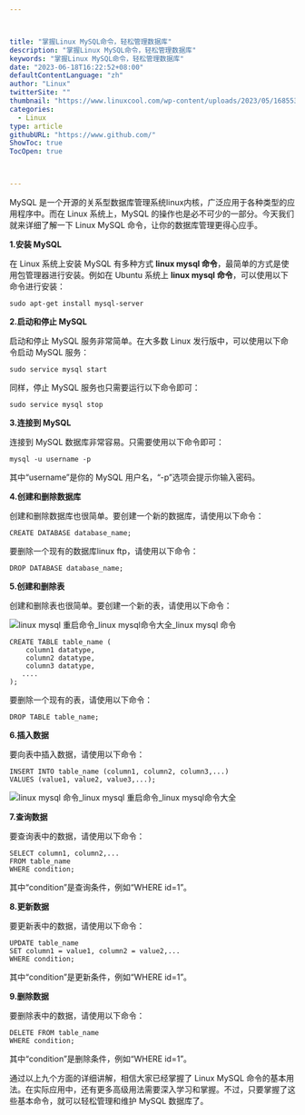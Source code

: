 ```yaml
---



title: "掌握Linux MySQL命令，轻松管理数据库"
description: "掌握Linux MySQL命令，轻松管理数据库"
keywords: "掌握Linux MySQL命令，轻松管理数据库"
date: "2023-06-18T16:22:52+08:00"
defaultContentLanguage: "zh"
author: "Linux"
twitterSite: ""
thumbnail: "https://www.linuxcool.com/wp-content/uploads/2023/05/1685535138943_0.png"
categories:
  - Linux
type: article
githubURL: "https://www.github.com/"
ShowToc: true
TocOpen: true



---
```


MySQL 是一个开源的关系型数据库管理系统linux内核，广泛应用于各种类型的应用程序中。而在 Linux 系统上，MySQL 的操作也是必不可少的一部分。今天我们就来详细了解一下 Linux MySQL 命令，让你的数据库管理更得心应手。

**1.安装 MySQL**

在 Linux 系统上安装 MySQL 有多种方式 **linux mysql 命令**，最简单的方式是使用包管理器进行安装。例如在 Ubuntu 系统上 **linux mysql 命令**，可以使用以下命令进行安装：

```
sudo apt-get install mysql-server
```

**2.启动和停止 MySQL**

启动和停止 MySQL 服务非常简单。在大多数 Linux 发行版中，可以使用以下命令启动 MySQL 服务：

```
sudo service mysql start
```

同样，停止 MySQL 服务也只需要运行以下命令即可：

```
sudo service mysql stop
```

**3.连接到 MySQL**

连接到 MySQL 数据库非常容易。只需要使用以下命令即可：

```
mysql -u username -p
```

其中“username”是你的 MySQL 用户名，“-p”选项会提示你输入密码。

**4.创建和删除数据库**

创建和删除数据库也很简单。要创建一个新的数据库，请使用以下命令：

```
CREATE DATABASE database_name;
```

要删除一个现有的数据库linux ftp，请使用以下命令：

```
DROP DATABASE database_name;
```

**5.创建和删除表**

创建和删除表也很简单。要创建一个新的表，请使用以下命令：

![linux mysql 重启命令_linux mysql命令大全_linux mysql 命令](https://www.linuxcool.com/wp-content/uploads/2023/05/1685535138943_0.png)

```
CREATE TABLE table_name (
    column1 datatype,
    column2 datatype,
    column3 datatype,
   ....
);
```

要删除一个现有的表，请使用以下命令：

```
DROP TABLE table_name;
```

**6.插入数据**

要向表中插入数据，请使用以下命令：

```
INSERT INTO table_name (column1, column2, column3,...)
VALUES (value1, value2, value3,...);
```

![linux mysql 命令_linux mysql 重启命令_linux mysql命令大全](https://www.linuxcool.com/wp-content/uploads/2023/05/1685535138943_1.jpg)

**7.查询数据**

要查询表中的数据，请使用以下命令：

```
SELECT column1, column2,...
FROM table_name
WHERE condition;
```

其中“condition”是查询条件，例如“WHERE id=1”。

**8.更新数据**

要更新表中的数据，请使用以下命令：

```
UPDATE table_name
SET column1 = value1, column2 = value2,...
WHERE condition;
```

其中“condition”是更新条件，例如“WHERE id=1”。

**9.删除数据**

要删除表中的数据，请使用以下命令：

```
DELETE FROM table_name
WHERE condition;
```

其中“condition”是删除条件，例如“WHERE id=1”。

通过以上九个方面的详细讲解，相信大家已经掌握了 Linux MySQL 命令的基本用法。在实际应用中，还有更多高级用法需要深入学习和掌握。不过，只要掌握了这些基本命令，就可以轻松管理和维护 MySQL 数据库了。